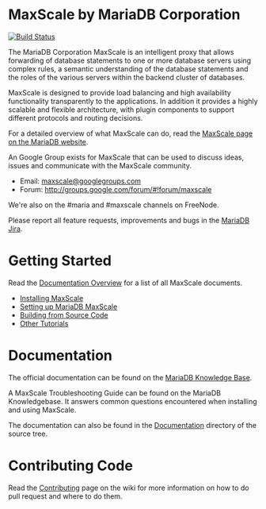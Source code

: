 # MaxScale by MariaDB Corporation

[![Build Status](https://travis-ci.org/mariadb-corporation/MaxScale.svg?branch=develop)](https://travis-ci.org/mariadb-corporation/MaxScale)

The MariaDB Corporation MaxScale is an intelligent proxy that allows
forwarding of database statements to one or more database servers using
complex rules, a semantic understanding of the database statements and the
roles of the various servers within the backend cluster of databases.

MaxScale is designed to provide load balancing and high availability
functionality transparently to the applications. In addition it provides
a highly scalable and flexible architecture, with plugin components to
support different protocols and routing decisions.

For a detailed overview of what MaxScale can do, read the
[MaxScale page on the MariaDB website](https://mariadb.com/products/technology/maxscale).

An Google Group exists for MaxScale that can be used to discuss ideas,
issues and communicate with the MaxScale community.

- Email: maxscale@googlegroups.com
- Forum: http://groups.google.com/forum/#!forum/maxscale

We're also on the #maria and #maxscale channels on FreeNode.

Please report all feature requests, improvements and bugs in the [MariaDB Jira](https://jira.mariadb.org/projects/MXS/issues).

# Getting Started

Read the [Documentation Overview](Documentation/Documentation-Contents.md) for a
list of all MaxScale documents.

- [Installing MaxScale](Documentation/Getting-Started/MariaDB-MaxScale-Installation-Guide.md)
- [Setting up MariaDB MaxScale](Documentation/Tutorials/MaxScale-Tutorial.md)
- [Building from Source Code](Documentation/Getting-Started/Building-MaxScale-from-Source-Code.md)
- [Other Tutorials](Documentation/Documentation-Contents.md#tutorials)

# Documentation

The official documentation can be found on the
[MariaDB Knowledge Base](https://mariadb.com/kb/en/mariadb-enterprise/maxscale/).

A MaxScale Troubleshooting Guide can be found on the MariaDB Knowledgebase. It
answers common questions encountered when installing and using MaxScale.

The documentation can also be found in the
[Documentation](Documentation/Documentation-Contents.md) directory of the
source tree.

# Contributing Code

Read the [Contributing](https://github.com/mariadb-corporation/MaxScale/wiki/Contributing)
page on the wiki for more information on how to do pull request and where to do
them.
